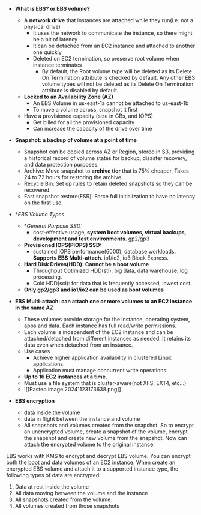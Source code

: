 
- **What is EBS? or EBS volume?**
	- A **network drive** that instances are attached while they run(i.e. not a physical drive)
		- It uses the network to communicate the instance, so there might be a bit of latency
		- It can be detached from an EC2 instance and attached to another one quickly
		- Deleted on EC2 termination, so preserve root volume when instance terminates
			- By default, the Root volume type will be deleted as its Delete On Termination attribute is checked by default. Any other EBS volume types will not be deleted as its Delete On Termination attribute is disabled by default.
	- **Locked to an Availability Zone (AZ)**
		- An EBS Volume in us-east-1a cannot be attached to us-east-1b
		- To move a volume across, snapshot it first
	- Have a provisioned capacity (size in GBs, and IOPS)
		- Get billed for all the provisioned capacity
		- Can increase the capacity of the drive over time

- **Snapshot: a backup of volume at a point of time**
	- Snapshot can be copied across AZ or Region, stored in S3, providing a historical record of volume states for backup, disaster recovery, and data protection purposes.
	- Archive: Move snapshot to **archive tier** that is 75% cheaper. Takes 24 to 72 hours for restoring the archive.
	- Recycle Bin: Set up rules to retain deleted snapshots so they can be recovered.
	- Fast snapshot restore(FSR): Force full initialization to have no latency on the first use.

- **EBS Volume Types*
	- **General Purpose SSD:*
		- cost-effective usage, **system boot volumes, virtual backups, development and test environments**. gp2/gp3
	- **Provisioned IOPS(PIOPS) SSD:** 
		- sustained IOPS performance(6000), database workloads. **Supports EBS Multi-attach**. io1/io2, io3 Block Express.
	- **Hard Disk Drives(HDD): Cannot be a boot volume**
		- Throughput Optimized HDD(stl): big data, data warehouse, log processing.
		- Cold HDD(scl): for data that is frequently accessed, lowest cost.
	- **Only gp2/gp3 and io1/io2 can be used as boot volumes**
	
- **EBS Multi-attach: can attach one or more volumes to an EC2 instance in the same AZ**
	- These volumes provide storage for the instance, operating system, apps and data. Each instance has full read/write permissions. 
	- Each volume is independent of the EC2 instance and can be attached/detached from different instances as needed. It retains its data even when detached from an instance.
	- Use cases
		- Achieve higher application availability in clustered Linux applications.
		- Application must manage concurrent write operations.
	- **Up to 16 EC2 instances at a time.** 
	- Must use a file system that is cluster-aware(not XFS, EXT4, etc...)
	- ![[Pasted image 20241123173638.png]]

- **EBS encryption**
	- data inside the volume
	- data in flight between the instance and volume
	- All snapshots and volumes created from the snapshot. So to encrypt an unencrypted volume, create a snapshot of the volume, encrypt the snapshot and create new volume from the snapshot. Now can attach the encrypted volume to the original instance.

EBS works with KMS to encrypt and decrypt EBS volume. You can encrypt both the boot and data volumes of an EC2 instance. When create an encrypted EBS volume and attach it to a supported instance type, the following types of data are encrypted:
1. Data at rest inside the volume
2. All data moving between the volume and the instance
3. All snapshots created from the volume
4. All volumes created from those snapshots